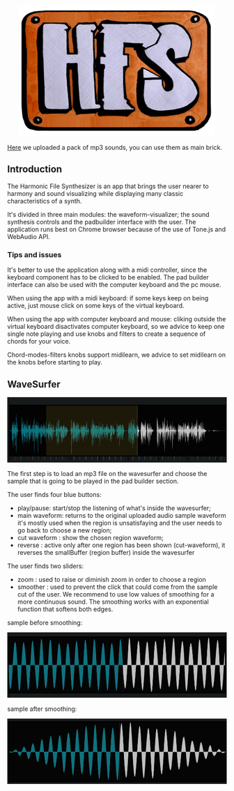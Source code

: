 

<p align ="center" > <img width ="450" height ="300" src = "readme_images/logo.jpg"> </p>

[Here](https://www.mediafire.com/file/v2jati117jpb6pt/sounds.rar/file) we uploaded a pack of mp3 sounds, you can use them as main brick. 

## Introduction

The Harmonic File Synthesizer is an app that brings the user nearer to harmony and sound visualizing while displaying many classic characteristics of a synth. 

It's divided in three main modules: the waveform-visualizer; the sound synthesis controls and the padbuilder interface with the user.
The application runs best on Chrome browser because of the use of Tone.js and WebAudio API. 

### Tips and issues

It's better to use the application along with a midi controller, since the keyboard component has to be clicked to be enabled.
The pad builder interface can also be used with the computer keyboard and the pc mouse.

When using the app with a midi keyboard:
if some keys keep on being active, just mouse click on some keys of the virtual keyboard.

When using the app with computer keyboard and mouse:
cliking outside the virtual keyboard disactivates computer keyboard, so we advice to keep one single note playing and use knobs and filters to create a sequence of chords for your voice.

Chord-modes-filters knobs support midilearn, we advice to set midilearn on the knobs before starting to play.

## WaveSurfer

<img width ="850" height ="150" src = "readme_images/waveform.png">

The first step is to load an mp3 file on the wavesurfer and choose the sample that is going to be played in the pad builder section.

The user finds four blue buttons:
- play/pause: start/stop the listening of what's inside the wavesurfer;
- main waveform: returns to the original uploaded audio sample waveform  it's mostly used when the region is unsatisfaying and the user needs to go back to choose a new region;
- cut waveform : show the chosen region waveform;
- reverse : active only after one region has been shown (cut-waveform), it reverses the smallBuffer (region buffer) inside the wavesurfer

The user finds two sliders:

- zoom : used to raise or diminish zoom in order to choose a region
- smoother : used to prevent the click that could come from the sample cut of the user. We recommend to use low values of smoothing for a more continuous sound. The smoothing works with an exponential function that softens both edges.


sample before smoothing:

<img width ="750" height ="150" src = "readme_images/samplebeforesmooth.png">


sample after smoothing: 

<img width ="750" height ="150" src = "readme_images/sampleaftersmooth.png">





